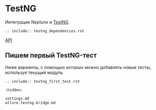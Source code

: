 # TestNG

Интеграция _Neptune_ и [TestNG](https://testng.org/doc/).

```{eval-rst}
.. include:: testng_dependencies.rst
```

[API](https://tinkoff.github.io/neptune/testng.integration/index.html)

## Пишем первый TestNG-тест

Ниже варианты, с помощью которых можно добавлять новые тесты, используя текущий модуль

```{eval-rst}
.. include:: testng_first_test.rst
```

```{toctree}
:hidden:

settings.md
allure.testng.bridge.md
```